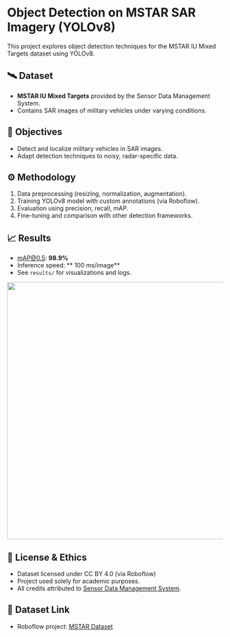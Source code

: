 # Object Detection on MSTAR SAR Imagery (YOLOv8)

This project explores object detection techniques for the MSTAR IU Mixed Targets dataset using YOLOv8.

## 🛰️ Dataset
- **MSTAR IU Mixed Targets** provided by the Sensor Data Management System.
- Contains SAR images of military vehicles under varying conditions.

## 🎯 Objectives
- Detect and localize military vehicles in SAR images.
- Adapt detection techniques to noisy, radar-specific data.

## ⚙️ Methodology
1. Data preprocessing (resizing, normalization, augmentation).
2. Training YOLOv8 model with custom annotations (via Roboflow).
3. Evaluation using precision, recall, mAP.
4. Fine-tuning and comparison with other detection frameworks.

## 📈 Results
- mAP@0.5: **98.9%**
- Inference speed: ** 100 ms/image**
- See `results/` for visualizations and logs.

<p align="center">
  <img src="results/predictions.png" width="600"/>
</p>


## 📜 License & Ethics
- Dataset licensed under CC BY 4.0 (via Roboflow)
- Project used solely for academic purposes.
- All credits attributed to [Sensor Data Management System]([https://...](https://www.sdms.afrl.af.mil/index.php?collection=mstar&page=mixed)).

## 🔗 Dataset Link
- Roboflow project: [MSTAR Dataset](https://universe.roboflow.com/project-zhu5n/object-detection-for-mstar-imagery)


